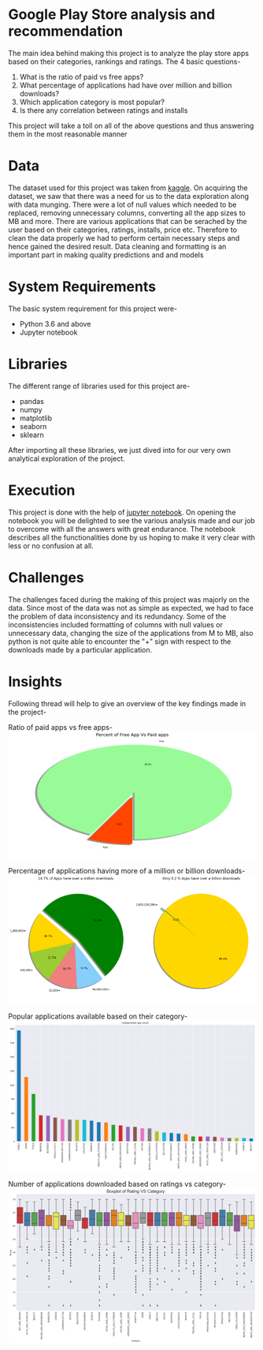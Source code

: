 # Google Play Store analysis and recommendation
The main idea behind making this project is to analyze the play store apps based on their categories, rankings and ratings. The 4 basic questions-
1) What is the ratio of paid vs free apps? 
2) What percentage of applications had have over million and billion downloads?
3) Which application category is most popular?
4) Is there any correlation between ratings and installs

This project will take a toll on all of the above questions and thus answering them in the most reasonable manner 
# Data 
The dataset used for this project was taken from [kaggle](https://kaggle.com).  On acquiring the dataset, we saw that there was a need for us to the data exploration along with data munging. There were a lot of null values which needed to be replaced, removing unnecessary columns, converting all the app sizes to MB and more. There are various applications that can be serached by the user based on their categories, ratings, installs, price etc. Therefore to clean the data properly we had to perform certain necessary steps and hence gained the desired result. Data cleaning and formatting is an important part in making quality predictions and and models

# System Requirements
The basic system requirement for this project were-

- Python 3.6 and above 
- Jupyter notebook

# Libraries
The different range of libraries used for this project are-
- pandas 
- numpy
- matplotlib
- seaborn
- sklearn 

After importing all these libraries, we just dived into for our very own analytical exploration of the project.

# Execution
This project is done with the help of [jupyter notebook](https://github.com/varrunshah/google-play-store-analysis-and-recommendation/blob/main/google%20play%20store%20project.ipynb). On opening the notebook you will be delighted to see the various analysis made and our job to overcome with all the answers with great endurance. The notebook describes all the functionalities done by us hoping to make it very clear with less or no confusion at all.

# Challenges 
The challenges faced during the making of this project was majorly on the data. Since most of the data was not as simple as expected, we had to face the problem of data inconsistency and its redundancy. Some of the inconsistencies included formatting of columns with null values or unnecessary data, changing the size of the applications from M to MB, also python is not quite able to encounter the "+" sign with respect to the downloads made by a particular application.

# Insights
Following thread will help to give an overview of the key findings made in the project-

Ratio of paid apps vs free apps-
![Result1](key%20diagrams/paid%20vs%20free.png?raw=true)

Percentage of applications having more of a million or billion downloads-
![Result2](key%20diagrams/downloads.png?raw=true)

Popular applications available based on their category-
![Result3](key%20diagrams/popular.png?raw=true)

Number of applications downloaded based on ratings vs category-
![Result4](key%20diagrams/boxplot.png?raw=true)

